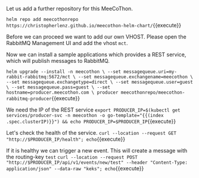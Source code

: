 Let us add a further repository for this MeeCoThon.

`helm repo add meecothonrepo https://christopherlenz.github.io/meecothon-helm-chart/`{{execute}}

Before we can proceed we want to add our own VHOST. Please open the RabbitMQ Management UI and add the vhost `mct`.

Now we can install a sample applications which provides a REST service, which will publish messages to RabbitMQ.

`helm upgrade --install -n meecothon \
--set messagequeue.uri=my-rabbit-rabbitmq:5672/mct \
--set messagequeue.exchangename=meecothon \
--set messagequeue.exchangetype=direct \
--set messagequeue.user=guest \
--set messagequeue.pass=guest \
--set hostname=producer.meecothon.com \
producer meecothonrepo/meecothon-rabbitmq-producer`{{execute}}

We need the IP of the REST service
`export PRODUCER_IP=$(kubectl get services/producer-svc -n meecothon -o go-template="{{(index .spec.clusterIP)}}") && echo PRODUCER_IP=$PRODUCER_IP`{{execute}}

Let's check the health of the service.
`curl --location --request GET "http://$PRODUCER_IP/health"; echo`{{execute}}

If it is healthy we can trigger a new event. This will create a message with the routing-key `test`
`curl --location --request POST "http://$PRODUCER_IP/api/v1/events/new/test" --header "Content-Type: application/json" --data-raw "keks"; echo`{{execute}}